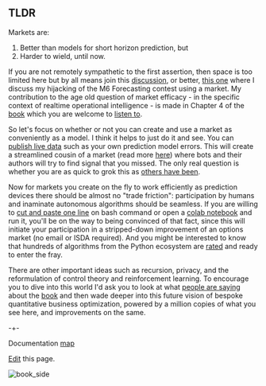 ## TLDR

Markets are:
  
  1. Better than models for short horizon prediction, but
  2. Harder to wield, until now. 

If you are not remotely sympathetic to the first assertion, then space is too limited here but by all means join this [discussion](https://www.linkedin.com/posts/petercotton_tldr-activity-6983896509490610176-JTJB/?utm_source=share&utm_medium=member_desktop), or better, [this one](https://www.linkedin.com/posts/petercotton_the-options-market-beat-94-of-participants-activity-7020917422085795840-Pox0?utm_source=share&utm_medium=member_desktop) where I discuss my hijacking of the M6 Forecasting contest using a market. My contribution to the age old question of market efficacy - in the specific context of realtime operational intelligence - is made in Chapter 4 of the [book](https://mitpress.mit.edu/9780262047326/microprediction/) which you are welcome to [listen to](https://github.com/microprediction/building_an_open_ai_network/tree/main/docs/assets/audio).  

So let's focus on whether or not you can create and use a market as conveniently as a model. I think it helps to just do it and see. You can [publish live data](https://microprediction.github.io/microprediction/publish.html) such as your own prediction model errors. This will create a streamlined cousin of a market (read more [here](https://www.microprediction.com/blog/intro)) where bots and their authors will try to find signal that you missed. The only real question is whether you are as quick to grok this as 
[others have been](https://www.linkedin.com/posts/thomashthoresen_datascience-microprediction-timeseriesforecasting-activity-6999971006274514944-lDID?utm_source=share&utm_medium=member_desktop). 

Now for markets you create on the fly to work efficiently as prediction devices there should be almost no "trade friction": participation by humans and inaminate autonomous algorithms should be seamless. If you are willing to [cut and paste one line](https://microprediction.github.io/microprediction/setup.html) on bash command or open a [colab notebook](https://github.com/microprediction/microprediction/blob/master/notebook_examples_submission/thanks_for_reaching_out.ipynb) and run it, you'll be on the way to being convinced of that fact, since this will initiate your participation in a stripped-down improvement of an options market (no email or ISDA required). And you might be interested to know that hundreds of algorithms from the Python ecosystem are [rated](https://microprediction.github.io/timeseries-elo-ratings/html_leaderboards/special-k_003.html) and ready to enter the fray. 

There are other important ideas such as recursion, privacy, and the reformulation of control theory and reinforcement learning. To encourage you to dive into this world I'd ask you to look at what [people are saying](https://microprediction.github.io/building_an_open_ai_network/feedback.html) about
the [book](https://mitpress.mit.edu/9780262047326/microprediction/) and then wade deeper into this future vision of bespoke quantitative business optimization, powered by a million copies of what you see here, and improvements on the same. 


-+- 

Documentation [map](https://microprediction.github.io/microprediction/map.html)

[Edit](https://github.com/microprediction/microprediction/blob/master/docs/tldr.md) this page. 



![book_side](/microprediction/assets/images/cotton_microprediction_3d_side.png)
